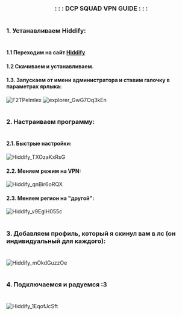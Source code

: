 

<div align="center">
    <h3 align="center">: : : DCP SQUAD VPN GUIDE : : :</h3>
</div>

#
### 1. Устанавливаем Hiddify:
#
#### 1.1 Переходим на сайт [Hiddify](https://hiddify.com)
#### 1.2 Скачиваем и устанавливаем.
#### 1.3. Запускаем от имени администратора и ставим галочку в параметрах ярлыка:
![F2TPelmlex](https://github.com/user-attachments/assets/71a08136-33ca-4c01-a0ad-3426d957f66e)
![explorer_GwG7Oq3kEn](https://github.com/user-attachments/assets/0050cc26-e463-46f0-a68b-383ca96987d1)
#
### 2. Настраиваем программу:
#
#### 2.1. Быстрые настройки:
![Hiddify_TXOzaKxRsG](https://github.com/user-attachments/assets/bdd59e04-4904-4ec2-93bb-19937b6bb34d)

#### 2.2. Меняем режим на VPN:
![Hiddify_qnBir6oRQX](https://github.com/user-attachments/assets/71ac5f28-9ddf-47cd-a991-99341a75f94c)

#### 2.3. Меняем регион на "другой":
![Hiddify_v9EglH055c](https://github.com/user-attachments/assets/0b7ba2ed-14e6-49d2-a034-b839d0238278)
#
### 3. Добавляем профиль, который я скинул вам в лс (он индивидуальный для каждого):
#
![Hiddify_mOkdGuzzOe](https://github.com/user-attachments/assets/2adb2c12-d7ce-47f9-8107-05b41aa23005)
#
### 4. Подключаемся и радуемся :3
#
![Hiddify_1EqofJcSft](https://github.com/user-attachments/assets/dc7fcccf-ca24-4fed-b6c2-2e364f2861e3)

